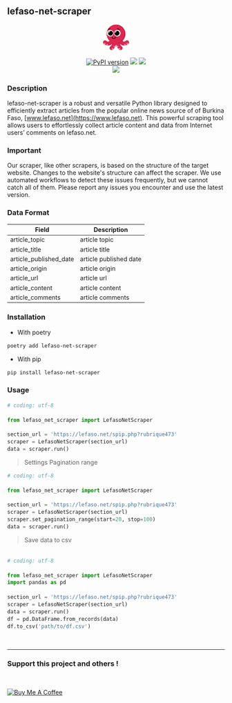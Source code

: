 ## lefaso-net-scraper

<div align="center">
  <p>
    <a href="https://pypi.org/project/lefaso-net-scraper/"><img src="https://raw.githubusercontent.com/abdoulfataoh/lefaso-net-scraper/master/docs/icon.png" style="width:60px;height:60px;"></a>
  </p>
</div>

<div align="center">
  <p>
    <a href="https://badge.fury.io/py/lefaso-net-scraper"><img src="https://badge.fury.io/py/lefaso-net-scraper.svg" alt="PyPI version"></a>
    <a href="https://pepy.tech/project/lefaso-net-scraper"><img src="https://static.pepy.tech/badge/lefaso-net-scraper"></a>
    <a href="https://github.com/abdoulfataoh/lefaso-net-scraper"><img src="https://github.com/abdoulfataoh/lefaso-net-scraper/actions/workflows/test-action.yaml/badge.svg"></a> <br>
    <a href="https://github.com/abdoulfataoh/lefaso-net-scraper"><img src="https://github.com/abdoulfataoh/lefaso-net-scraper/actions/workflows/publish-action.yaml/badge.svg"></a>
  </p>
</div>

### Description
lefaso-net-scraper is a robust and versatile Python library designed to efficiently extract articles from the popular online news source of of Burkina Faso, [www.lefaso.net](https://www.lefaso.net). This powerful scraping tool allows users to effortlessly collect article content and data from Internet users’ comments on lefaso.net.

### Important
  Our scraper, like other scrapers, is based on the structure of the target website. Changes to the website's structure can affect the scraper. We use automated workflows to detect these issues frequently, but we cannot catch all of them. Please report any issues you encounter and use the latest version.

### Data Format

<div align="center">

| Field                  | Description            |
|------------------------|------------------------|
| article_topic          | article topic          |
| article_title          | article title          |
| article_published_date | article published date |
| article_origin         | article origin         |
| article_url            | article url            |
| article_content        | article content        |
| article_comments       | article comments       |

</div>

### Installation

- With poetry

```bash
poetry add lefaso-net-scraper
```

- With pip

```bash
pip install lefaso-net-scraper
```

### Usage

  
```python
# coding: utf-8

from lefaso_net_scraper import LefasoNetScraper

section_url = 'https://lefaso.net/spip.php?rubrique473'
scraper = LefasoNetScraper(section_url)
data = scraper.run()
```

> Settings Pagination range

```python
# coding: utf-8

from lefaso_net_scraper import LefasoNetScraper

section_url = 'https://lefaso.net/spip.php?rubrique473'
scraper = LefasoNetScraper(section_url)
scraper.set_pagination_range(start=20, stop=100)
data = scraper.run()
```

> Save data to csv

```python

# coding: utf-8

from lefaso_net_scraper import LefasoNetScraper
import pandas as pd

section_url = 'https://lefaso.net/spip.php?rubrique473'
scraper = LefasoNetScraper(section_url)
data = scraper.run()
df = pd.DataFrame.from_records(data)
df.to_csv('path/to/df.csv')
```
<br>

<hr>

### Support this project and others !

<br>

<a href="https://www.buymeacoffee.com/abdoulfataoh" target="_blank"><img src="https://cdn.buymeacoffee.com/buttons/v2/default-yellow.png" alt="Buy Me A Coffee" style="height: 60px !important;width: 217px !important;" ></a>
